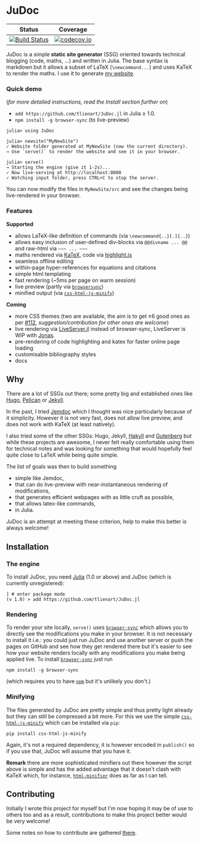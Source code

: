 # JuDoc

| Status | Coverage |
| :----: | :----: |
| [![Build Status](https://travis-ci.org/tlienart/JuDoc.jl.svg?branch=master)](https://travis-ci.org/tlienart/JuDoc.jl) | [![codecov.io](http://codecov.io/github/tlienart/JuDoc.jl/coverage.svg?branch=master)](http://codecov.io/github/tlienart/JuDoc.jl?branch=master) |

JuDoc is a simple **static site generator** (SSG) oriented towards technical blogging (code, maths, ...) and written in Julia.
The base syntax is markdown but it allows a subset of LaTeX (`\newcommand...`) and uses KaTeX to render the maths.
I use it to generate [my website](https://tlienart.github.io).

### Quick demo

(_for more detailed instructions, read the Install section further on_)

* `add https://github.com/tlienart/JuDoc.jl` in Julia ≥ 1.0.
* `npm install -g browser-sync` (to live-preview)

```julia-repl
julia> using JuDoc

julia> newsite("MyNewSite")
✓ Website folder generated at MyNewSite (now the current directory).
→ Use `serve()` to render the website and see it in your browser.

julia> serve()
→ Starting the engine (give it 1-2s)...
✓ Now live-serving at http://localhost:8000
✓ Watching input folder, press CTRL+C to stop the server.
```

You can now modify the files in `MyNewSite/src` and see the changes being live-rendered in your browser.

### Features

**Supported**
* allows LaTeX-like definition of commands (via `\newcommand{..}[.]{..}`)
* allows easy inclusion of user-defined div-blocks via `@@divname ... @@` and raw-html via `~~~ ... ~~~`
* maths rendered via [KaTeX](https://katex.org/), code via [highlight.js](highlightjs.org)
* seamless offline editing
* within-page hyper-references for equations and citations
* simple html templating
* fast rendering (~5ms per page on warm session)
* live preview (partly via [`browsersync`](https://browsersync.io/))
* minified output (via [`css-html-js-minify`](https://github.com/juancarlospaco/css-html-js-minify))

**Coming**
* more CSS  themes (two are available, the aim is to get ±6 good ones as per [#112](https://github.com/tlienart/JuDoc.jl/issues/112), _suggestion/contribution for other ones are welcome_)
* live rendering via [LiveServer.jl](https://github.com/asprionj/LiveServer.jl) instead of browser-sync, LiveServer is WIP with [Jonas](https://github.com/asprionj).
* pre-rendering of code highlighting and katex for faster online page loading
* customisable bibliography styles
* docs

## Why

There are a lot of SSGs out there; some pretty big and established ones like [Hugo](https://gohugo.io/), [Pelican](https://blog.getpelican.com/) or [Jekyll](https://github.com/jekyll/jekyll).

In the past, I tried [Jemdoc](http://jemdoc.jaboc.net/) which I thought was nice particularly because of it simplicity.
However it is not very fast, does not allow live preview, and does not work with KaTeX (at least natively).

I also tried some of the other SSGs: Hugo, Jekyll, [Hakyll](https://jaspervdj.be/hakyll/) and [Gutenberg](https://github.com/Keats/gutenberg) but while these projects are awesome, I never felt really comfortable using them for technical notes and was looking for something that would hopefully feel quite close to LaTeX while being quite simple.

The list of goals was then to build something

* simple like Jemdoc,
* that can do live-preview with near-instantaneous rendering of modifications,
* that generates efficient webpages with as little cruft as possible,
* that allows latex-like commands,
* in Julia.

JuDoc is an attempt at meeting these criterion, help to make this better is always welcome!

## Installation

### The engine

To install JuDoc, you need [Julia](https://julialang.org/) (1.0 or above) and JuDoc (which is currently unregistered):

```
] # enter package mode
(v 1.0) > add https://github.com/tlienart/JuDoc.jl
```

### Rendering

To render your site locally, `serve()` uses [`browser-sync`](https://browsersync.io/) which allows you to directly see the modifications you make in your browser.
It is not necessary to install it i.e.: you could just run JuDoc and use another server or push the pages on GitHub and see how they get rendered there but it's easier to see how your website renders locally with any modifications you make being applied live.
To install [`browser-sync`](https://browsersync.io/) just run

```
npm install -g browser-sync
```

(which requires you to have [`npm`](https://www.npmjs.com/get-npm) but it's unlikely you don't.)

### Minifying

The files generated by JuDoc are pretty simple and thus pretty light already but they can still be compressed a bit more.
For this we use the simple [`css-html-js-minify`](https://github.com/juancarlospaco/css-html-js-minify) which can be installed via `pip`:

```
pip install css-html-js-minify
```

Again, it's not a required dependency, it is however encoded in `publish()` so if you use that, JuDoc will assume that you have it.

**Remark** there are more sophisticated minifiers out there however the script above is simple and has the added advantage that it doesn't clash with KaTeX which, for instance, [`html-minifier`](https://github.com/kangax/html-minifier) does as far as I can tell.

## Contributing

Initially I wrote this project for myself but I'm now hoping it may be of use to others too and as a result, contributions to make this project better would be very welcome!

Some notes on how to contribute are gathered [there](https://github.com/tlienart/JuDoc.jl/blob/master/CONTRIBUTING.md).

